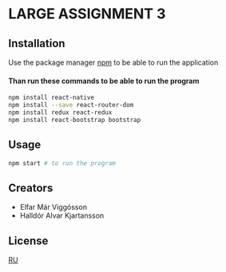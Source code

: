 # LARGE ASSIGNMENT 3

## Installation

Use the package manager [npm](https://www.npmjs.com/get-npm) to be able to run the application

#### Than run these commands to be able to run the program

```bash
npm install react-native
npm install --save react-router-dom
npm install redux react-redux
npm install react-bootstrap bootstrap
```

## Usage

```python
npm start # to run the program
```

## Creators

- Elfar Már Viggósson
- Halldór Alvar Kjartansson

## License

[RU](https://www.Ru.is)
